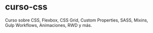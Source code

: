 # curso-css
Curso sobre CSS,  Flexbox, CSS Grid, Custom Properties, SASS, Mixins, Gulp Workflows, Animaciones, RWD y más.
